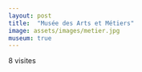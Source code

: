 ```yaml
---
layout: post
title:  "Musée des Arts et Métiers"
image: assets/images/metier.jpg
museum: true
---
```


8 visites